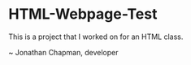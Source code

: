 # HTML-Webpage-Test
This is a project that I worked on for an HTML class.

~ Jonathan Chapman, developer

